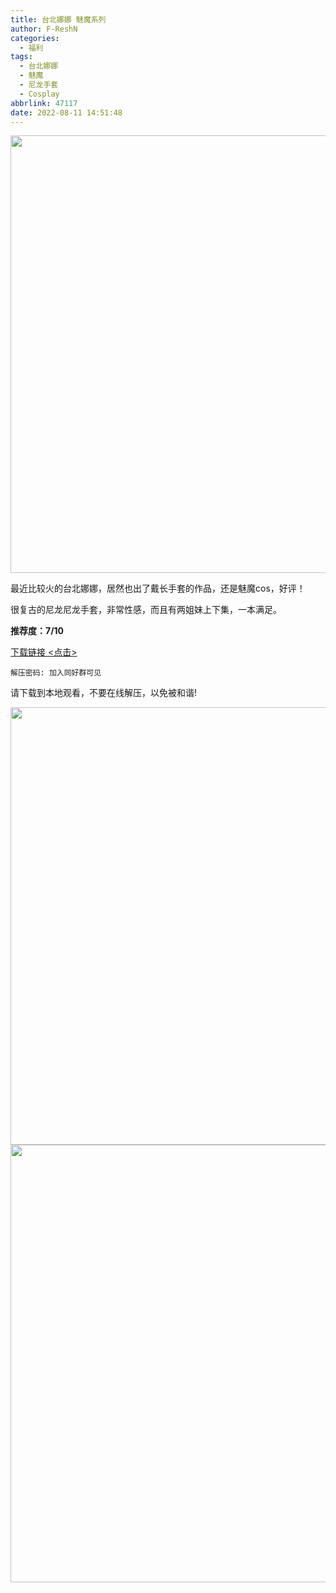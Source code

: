 ```yaml
---
title: 台北娜娜 魅魔系列
author: F-ReshN
categories:
  - 福利
tags:
  - 台北娜娜
  - 魅魔
  - 尼龙手套
  - Cosplay
abbrlink: 47117
date: 2022-08-11 14:51:48
---
```


<img width="700px" src="https://cdn.jsdelivr.net/gh/GloveLover/Image-host/longglovelover/2022/[Nana_Taipei] 魅魔姐妹.cover.jpg"/>

<!-- more -->

最近比较火的台北娜娜，居然也出了戴长手套的作品，还是魅魔cos，好评！

很复古的尼龙尼龙手套，非常性感，而且有两姐妹上下集，一本满足。

**推荐度：7/10**

[下载链接 <点击>](https://pan.baidu.com/s/1UCzAhxfapb93X4KXAV2BRg?pwd=no30)

`
解压密码: 加入同好群可见
`

请下载到本地观看，不要在线解压，以免被和谐!

<img width="700px" src="https://cdn.jsdelivr.net/gh/GloveLover/Image-host/longglovelover/2022/[Nana_Taipei] 魅魔姐妹.1.mp4.jpg"/>
<img width="700px" src="https://cdn.jsdelivr.net/gh/GloveLover/Image-host/longglovelover/2022/[Nana_Taipei] 魅魔姐妹.2.mp4.jpg"/>

